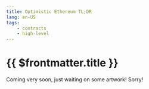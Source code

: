 ```yaml
---
title: Optimistic Ethereum TL;DR
lang: en-US
tags:
    - contracts
    - high-level
---
```


# {{ $frontmatter.title }}

Coming very soon, just waiting on some artwork!
Sorry!